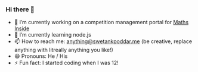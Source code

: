 ### Hi there 👋

- 🔭 I’m currently working on a competition management portal for <a href='https://mathsinside.com' target='_blank'>Maths Inside</a>
- 🌱 I’m currently learning node.js
- 📫 How to reach me: anything@swetankpoddar.me (be creative, replace anything with litreally anything you like!)
- 😄 Pronouns: He / His
- ⚡ Fun fact: I started coding when I was 12!
